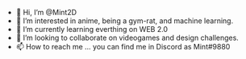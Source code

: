 - 👋 Hi, I’m @Mint2D
- 👀 I’m interested in anime, being a gym-rat, and machine learning.
- 🌱 I’m currently learning everthing on WEB 2.0
- 💞️ I’m looking to collaborate on videogames and design challenges.
- 📫 How to reach me ... you can find me in Discord as Mint#9880

<!---
Mint2D/Mint2D is a ✨ special ✨ repository because its `README.md` (this file) appears on your GitHub profile.
You can click the Preview link to take a look at your changes.
--->
